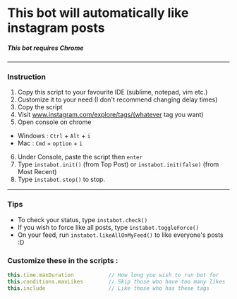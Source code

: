 # This bot will automatically like instagram posts

##### *This bot requires Chrome*

---
### Instruction
1. Copy this script to your favourite IDE (sublime, notepad, vim etc.)
2. Customize it to your need (I don't recommend changing delay times)
3. Copy the script
4. Visit www.instagram.com/explore/tags/(whatever tag you want)
5. Open console on chrome
  - Windows : `Ctrl` + `Alt` + `i`
  - Mac : `Cmd` + `option` + `i`
6. Under Console, paste the script then `enter`
7. Type `instabot.init()` (from Top Post) or `instabot.init(false)` (from Most Recent)
8. Type `instabot.stop()` to stop.

---

### Tips

* To check your status, type `instabot.check()`
* If you wish to force like all posts, type `instabot.toggleForce()`
* On your feed, run `instabot.likeAllOnMyFeed()` to like everyone's posts :D

### Customize these in the scripts :
```js
this.time.maxDuration           // How long you wish to run bot for
this.conditions.maxLikes        // Skip those who have too many likes
this.include                    // Like those who has these tags
```
